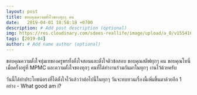 ```yaml
---
layout: post
title: ขอบคุณความตั้งใจของทุกๆ คน
date:   2019-04-01 18:58:18 +0700
description: # Add post description (optional)
img: https://res.cloudinary.com/sdees-reallife/image/upload/a_0/v1554169505/IMG_7610.jpg # Add image post (optional)
tags: [2019-04]
author: # Add name author (optional)
---
```

ขอบคุณความตั้งใจทุ่มเทของครูพรทั้งตั้งใจสอนและตั้งใจติวข้อสอบ ขอบคุณสตีฟทุกๆ คน ขอบคุณโทนี่ เมื่อครั้งอยู่ที่ MPMC และความตั้งใจของทุกๆ คนที่ได้ทำงานร่วมกันมาในทุกๆ งานไว้ด้วยครับ <i class="fa fa-child" style="color:plum"></i>

วันนี้ได้ทำประโยชน์ตรงที่ได้ตั้งใจไว้แล้วว่าต่อไปนี้ในทุกๆ วันจะทบทวนเรื่องนี้เพิ่มขึ้นมาด้วยอีก 1 อย่าง - What good am i?
